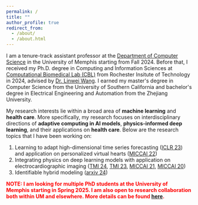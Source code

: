 ```yaml
---
permalink: /
title: ""
author_profile: true
redirect_from: 
  - /about/
  - /about.html
---
```


I am a tenure-track assistant professor at the [Department of Computer Science](https://www.memphis.edu/cs/) in the University of Memphis starting from Fall 2024. Before that, I received my Ph.D. degree in Computing and Information Sciences at [Computational Biomedical Lab (CBL)](https://pht180.rit.edu/cblwang/) from Rochester Insitute of Technology in 2024, advised by [Dr. Linwei Wang](https://pht180.rit.edu/cblwang/linwei-wang/). I earned my master's degree in Computer Science from the University of Southern California and bachelor's degree in Electrical Engineering and Automation from the Zhejiang University.

My research interests lie within a broad area of **machine learning** and **health care**. More specifically, my research focuses on interdisciplinary directions of **adaptive computing in AI models**, **physics-informed deep learning**, and their applications on **health care**. Below are the research topics that I have been working on:

1. Learning to adapt high-dimensional time series forecasting ([ICLR 23](https://openreview.net/pdf?id=7C9aRX2nBf2)) and application on personalized virtual hearts ([MICCAI 22](https://link.springer.com/chapter/10.1007/978-3-031-16452-1_5))
2. Integrating physics on deep learning models with application on electrocardiographic imaging ([TMI 24](https://ieeexplore.ieee.org/abstract/document/10471622), [TMI 23](https://ieeexplore.ieee.org/abstract/document/9932432), [MICCAI 21](https://link.springer.com/chapter/10.1007/978-3-030-87231-1_35), [MICCAI 20](https://link.springer.com/chapter/10.1007/978-3-030-59725-2_47))
3. Identifiable hybrid modeling ([arxiv 24](https://arxiv.org/pdf/2403.15433))

<span style="color:red">**NOTE: I am looking for multiple PhD students at the University of Memphis starting in Spring 2025. I am also open to research collaboration both within UM and elsewhere. More details can be found [here](https://john-x-jiang.github.io/join_us).**</span>

